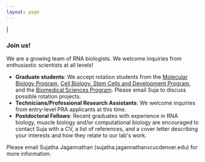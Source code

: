 ```yaml
---
layout: page
---
```

|

### Join us!
We are a growing team of RNA biologists. We welcome inquiries from enthusiastic scientists at all levels!

- <b>Graduate students</b>: We accept rotation students from the [Molecular Biology Program](http://www.ucdenver.edu/academics/colleges/medicalschool/programs/Molbio/Pages/Home.aspx), [Cell Biology, Stem Cells and Development Program](http://www.ucdenver.edu/academics/colleges/medicalschool/programs/CSD/Program/Pages/default.aspx), and the [Biomedical Sciences Program](http://www.ucdenver.edu/academics/colleges/Graduate-School/academic-programs/Biomedical/Pages/home.aspx). Please email Suja to discuss possible rotation projects. <br>
- <b>Technicians/Professional Research Assistants</b>: We welcome inquiries from entry-level PRA applicants at this time. <br>
- <b>Postdoctoral Fellows</b>: Recent graduates with experience in RNA biology, muscle biology and/or computational biology are encouraged to contact Suja with a CV, a list of references, and a cover letter describing your interests and how they relate to our lab's work. <br>

Please email Sujatha Jagannathan (sujatha.jagannathan`at`ucdenver.edu) for more information. 

